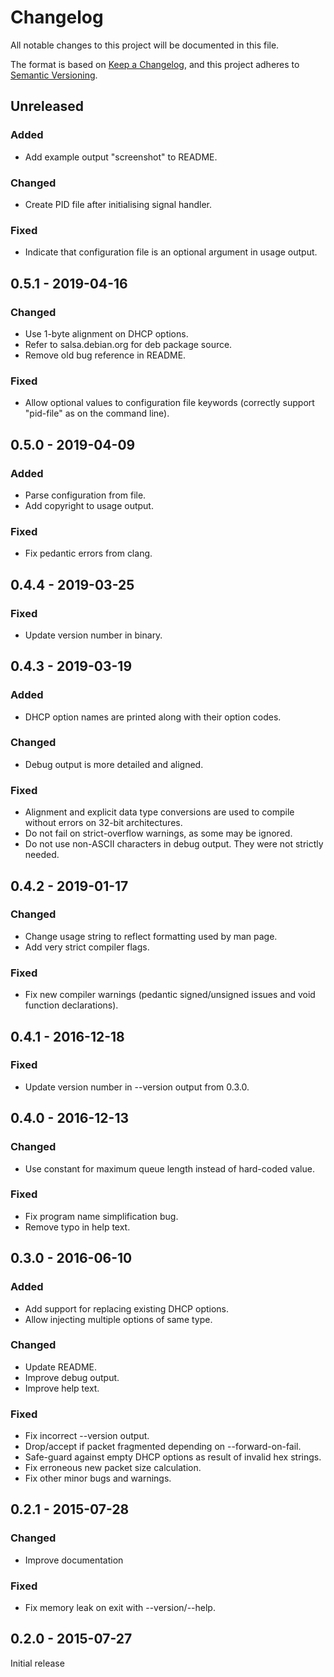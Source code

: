 # Changelog
All notable changes to this project will be documented in this file.

The format is based on [Keep a Changelog](https://keepachangelog.com/en/1.0.0/),
and this project adheres to [Semantic Versioning](https://semver.org/spec/v2.0.0.html).

## Unreleased
### Added
- Add example output "screenshot" to README.

### Changed
- Create PID file after initialising signal handler.

### Fixed
- Indicate that configuration file is an optional argument in usage output.

## 0.5.1 - 2019-04-16
### Changed
- Use 1-byte alignment on DHCP options.
- Refer to salsa.debian.org for deb package source.
- Remove old bug reference in README.

### Fixed
- Allow optional values to configuration file keywords (correctly support
  "pid-file" as on the command line).

## 0.5.0 - 2019-04-09
### Added
- Parse configuration from file.
- Add copyright to usage output.

### Fixed
- Fix pedantic errors from clang.

## 0.4.4 - 2019-03-25
### Fixed
- Update version number in binary.

## 0.4.3 - 2019-03-19
### Added
- DHCP option names are printed along with their option codes.

### Changed
- Debug output is more detailed and aligned.

### Fixed
- Alignment and explicit data type conversions are used to compile without
  errors on 32-bit architectures.
- Do not fail on strict-overflow warnings, as some may be ignored.
- Do not use non-ASCII characters in debug output. They were not strictly
  needed.

## 0.4.2 - 2019-01-17
### Changed
- Change usage string to reflect formatting used by man page.
- Add very strict compiler flags.

### Fixed
- Fix new compiler warnings (pedantic signed/unsigned issues and void function
  declarations).

## 0.4.1 - 2016-12-18
### Fixed
- Update version number in --version output from 0.3.0.

## 0.4.0 - 2016-12-13
### Changed
- Use constant for maximum queue length instead of hard-coded value.

### Fixed
- Fix program name simplification bug.
- Remove typo in help text.

## 0.3.0 - 2016-06-10
### Added
- Add support for replacing existing DHCP options.
- Allow injecting multiple options of same type.

### Changed
- Update README.
- Improve debug output.
- Improve help text.

### Fixed
- Fix incorrect --version output.
- Drop/accept if packet fragmented depending on --forward-on-fail.
- Safe-guard against empty DHCP options as result of invalid hex strings.
- Fix erroneous new packet size calculation.
- Fix other minor bugs and warnings.

## 0.2.1 - 2015-07-28
### Changed
- Improve documentation

### Fixed
- Fix memory leak on exit with --version/--help.

## 0.2.0 - 2015-07-27
Initial release
